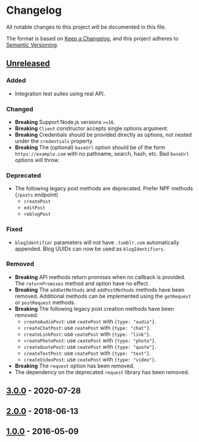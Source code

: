 # Changelog

All notable changes to this project will be documented in this file.

The format is based on [Keep a Changelog](https://keepachangelog.com/en/1.1.0/), and this project
adheres to [Semantic Versioning](https://semver.org/spec/v2.0.0.html).

## [Unreleased]

### Added

- Integration test suites using real API.

### Changed

- **Breaking** Support Node.js versions `>=16`.
- **Breaking** `Client` constructor accepts single options argument.
- **Breaking** Credentials should be provided directly as options, not nested under the
  `credentials` property.
- **Breaking** The (optional) `baseUrl` option should be of the form `https://example.com` with no
  pathname, search, hash, etc. Bad `baseUrl` options will throw.

### Deprecated

- The following legacy post methods are deprecated. Prefer NPF methods (`/posts` endpoint)
  - `createPost`
  - `editPost`
  - `reblogPost`

### Fixed

- `blogIdentifier` parameters will not have `.tumblr.com` automatically appended. Blog UUIDs can now
  be used as `blogIdentifiers`.

### Removed

- **Breaking** API methods return promises when no callback is provided. The `returnPromises` method
  and option have no effect.
- **Breaking** The `addGetMethods` and `addPostMethods` methods have been removed. Additional
  methods can be implemented using the `getRequest` or `postRequest` methods.
- **Breaking** The following legacy post creation methods have been removed.
  - `createAudioPost`: use `ceatePost` with `{type: "audio"}`.
  - `createChatPost`: use `ceatePost` with `{type: "chat"}`.
  - `createLinkPost`: use `ceatePost` with `{type: "link"}`.
  - `createPhotoPost`: use `ceatePost` with `{type: "photo"}`.
  - `createQuotePost`: use `ceatePost` with `{type: "quote"}`.
  - `createTextPost`: use `ceatePost` with `{type: "text"}`.
  - `createVideoPost`: use `ceatePost` with `{type: "video"}`.
- **Breaking** The `request` option has been removed.
- The dependency on the deprecated `request` library has been removed.

## [3.0.0] - 2020-07-28

## [2.0.0] - 2018-06-13

## [1.0.0] - 2016-05-09

[unreleased]: https://github.com/tumblr/tumblr.js/compare/v3.0.1...HEAD
[3.0.0]: https://github.com/tumblr/tumblr.js/releases/tag/3.0.0
[2.0.0]: https://github.com/tumblr/tumblr.js/releases/tag/2.0.0
[1.0.0]: https://github.com/tumblr/tumblr.js/releases/tag/1.0.0

